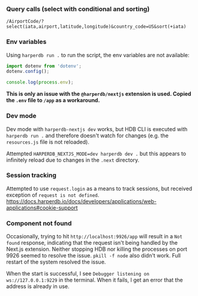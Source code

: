 ### Query calls (select with conditional and sorting)

```
/AirportCode/?select(iata,airport,latitude,longitude)&country_code=US&sort(+iata)
```

### Env variables

Using `harperdb run .` to run the script, the env variables are not available:

```js
import dotenv from 'dotenv';
dotenv.config();

console.log(process.env);
```

**This is only an issue with the `@harperdb/nextjs` extension is used. Copied
the `.env` file to `/app` as a workaround.**

### Dev mode

Dev mode with `harperdb-nextjs dev` works, but HDB CLI is executed with `harperdb run .`
and therefore doesn't watch for changes (e.g. the `resources.js` file is not reloaded).

Attempted `HARPERDB_NEXTJS_MODE=dev harperdb dev .` but this appears to infinitely
reload due to changes in the `.next` directory.

### Session tracking

Attempted to use `request.login` as a means to track sessions, but received exception of `request is not defined`.
https://docs.harperdb.io/docs/developers/applications/web-applications#cookie-support

### Component not found

Occasionally, trying to hit `http://localhost:9926/app` will result in a `Not found` response, indicating that the
request isn't being handled by the Next.js extension. Neither stopping HDB nor killing the processes on port 9926
seemed to resolve the issue. `pkill -f node` also didn't work. Full restart of the system resolved the issue.

When the start is successful, I see `Debugger listening on ws://127.0.0.1:9229` in the terminal. When it fails, I
get an error that the address is already in use.

